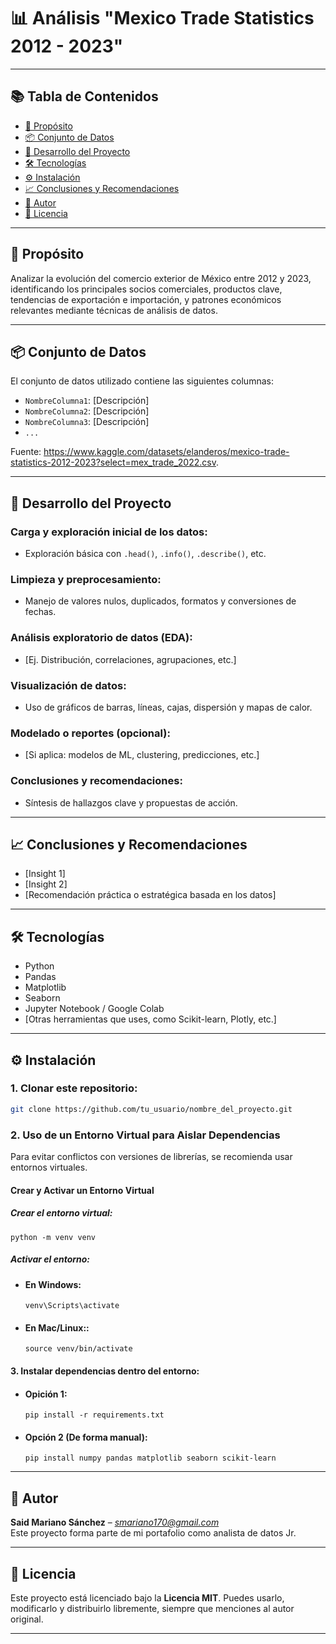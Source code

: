 # 📊 Análisis "Mexico Trade Statistics 2012 - 2023"
---

## 📚 Tabla de Contenidos

- [🎯 Propósito](#-propósito)
- [📦 Conjunto de Datos](#-conjunto-de-datos)
- [🧪 Desarrollo del Proyecto](#-desarrollo-del-proyecto)
- [🛠️ Tecnologías](#️-tecnologías)
- [⚙️ Instalación](#-instalación)
- [📈 Conclusiones y Recomendaciones](#conclusiones-y-recomendaciones)
- [👤 Autor](#-autor)
- [📝 Licencia](#-licencia)

---

## 🎯 Propósito

Analizar la evolución del comercio exterior de México entre 2012 y 2023, identificando los principales socios comerciales, productos clave, tendencias de exportación e importación, y patrones económicos relevantes mediante técnicas de análisis de datos.

---

## 📦 Conjunto de Datos

El conjunto de datos utilizado contiene las siguientes columnas:

- `NombreColumna1`: [Descripción]
- `NombreColumna2`: [Descripción]
- `NombreColumna3`: [Descripción]
- `...`

Fuente: https://www.kaggle.com/datasets/elanderos/mexico-trade-statistics-2012-2023?select=mex_trade_2022.csv.

---

## 🧪 Desarrollo del Proyecto

### **Carga y exploración inicial de los datos**:
   - Exploración básica con `.head()`, `.info()`, `.describe()`, etc.

### **Limpieza y preprocesamiento**:
   - Manejo de valores nulos, duplicados, formatos y conversiones de fechas.

### **Análisis exploratorio de datos (EDA)**:
   - [Ej. Distribución, correlaciones, agrupaciones, etc.]

### **Visualización de datos**:
   - Uso de gráficos de barras, líneas, cajas, dispersión y mapas de calor.

### **Modelado o reportes (opcional)**:
   - [Si aplica: modelos de ML, clustering, predicciones, etc.]

### **Conclusiones y recomendaciones**:
   - Síntesis de hallazgos clave y propuestas de acción.

---

## 📈 Conclusiones y Recomendaciones

- [Insight 1]
- [Insight 2]
- [Recomendación práctica o estratégica basada en los datos]

---

## 🛠️ Tecnologías

- Python
- Pandas
- Matplotlib
- Seaborn
- Jupyter Notebook / Google Colab
- [Otras herramientas que uses, como Scikit-learn, Plotly, etc.]

---

## ⚙️ Instalación

### 1. Clonar este repositorio:
```bash
git clone https://github.com/tu_usuario/nombre_del_proyecto.git
```
### 2. Uso de un Entorno Virtual para Aislar Dependencias

Para evitar conflictos con versiones de librerías, se recomienda usar entornos virtuales.

####  Crear y Activar un Entorno Virtual

##### Crear el entorno virtual:
```
python -m venv venv
```
##### Activar el entorno:
* #### En Windows:

    ```
    venv\Scripts\activate
    ```

* #### En Mac/Linux::

    ```
    source venv/bin/activate
    ```
#### 3. Instalar dependencias dentro del entorno:
* #### Opición 1:
    ```
    pip install -r requirements.txt
    ```

* #### Opción 2 (De forma manual):
    ```
    pip install numpy pandas matplotlib seaborn scikit-learn
    ```
---

## 👤 Autor

**Said Mariano Sánchez** – *smariano170@gmail.com*  
Este proyecto forma parte de mi portafolio como analista de datos Jr.

---

## 📝 Licencia

Este proyecto está licenciado bajo la **Licencia MIT**. Puedes usarlo, modificarlo y distribuirlo libremente, siempre que menciones al autor original.

---